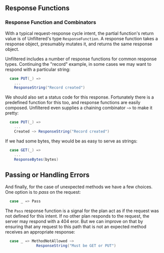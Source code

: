 Response Functions
------------------

### Response Function and Combinators

With a typical request-response cycle intent, the partial function's
return value is of Unfiltered's type `ResponseFunction`. A response
function takes a response object, presumably mutates it, and returns
the same response object.

Unfiltered includes a number of response functions for common response
types. Continuing the "record" example, in some cases we may want to
respond with a particular string:

```scala
  case PUT(_) =>
    ...
    ResponseString("Record created")
```

We should also set a status code for this response. Fortunately there
is a predefined function for this too, and response functions are
easily composed. Unfiltered even supplies a chaining combinator `~>`
to make it pretty:

```scala
  case PUT(_) =>
    ...
    Created ~> ResponseString("Record created")
```

If we had some bytes, they would be as easy to serve as strings:

```scala
  case GET(_) =>
    ...
    ResponseBytes(bytes)
```

Passing or Handling Errors
--------------------------

And finally, for the case of unexpected methods we have a few
choices. One option is to *pass* on the request:

```scala
  case _ => Pass
```

The `Pass` response function is a signal for the plan act as if the
request was not defined for this intent. If no other plan responds to
the request, the server may respond with a 404 eror. But we can
improve on that by ensuring that any request to this path that is not
an expected method receives an appropriate response:

```scala
  case _ => MethodNotAllowed ~>
              ResponseString("Must be GET or PUT")
```
